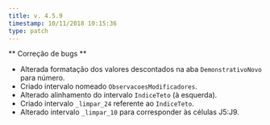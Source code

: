 ```yaml
---
title: v. 4.5.9
timestamp: 10/11/2018 10:15:36
type: patch
---
```


** Correção de bugs **
+ Alterada formatação dos valores descontados na aba `DemonstrativoNovo` para número.
+ Criado intervalo nomeado `ObservacoesModificadores`.
+ Alterado alinhamento do intervalo `IndiceTeto` (à esquerda).
+ Criado intervalo `_limpar_24` referente ao `IndiceTeto`.
+ Alterado intervalo `_limpar_10` para corresponder às células J5:J9.